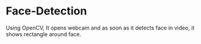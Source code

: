 # Face-Detection
Using OpenCV, It opens webcam and as soon as it detects face in video, it shows rectangle around face.    
